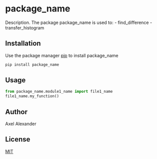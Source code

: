 # package_name

Description.
The package package_name is used to:
	-  find_difference
	-  transfer_histogram

## Installation

Use the package manager [pip](https://pip.pypa.io/en/stable/) to install package_name

```bash
pip install package_name
```

## Usage

```python
from package_name.module1_name import file1_name
file1_name.my_function()
```

## Author
Axel Alexander

## License
[MIT](https://choosealicense.com/licenses/mit/)